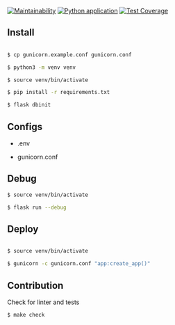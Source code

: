 [![Maintainability](https://api.codeclimate.com/v1/badges/a096eddf8f8dbfdbd05b/maintainability)](https://codeclimate.com/github/gunlinux/gunlinux.ru/maintainability)
[![Python application](https://github.com/gunlinux/gunlinux.ru/actions/workflows/python-app.yml/badge.svg)](https://github.com/gunlinux/gunlinux.ru/actions/workflows/python-app.yml)
[![Test Coverage](https://api.codeclimate.com/v1/badges/a096eddf8f8dbfdbd05b/test_coverage)](https://codeclimate.com/github/gunlinux/gunlinux.ru/test_coverage)

## Install


```bash

$ cp gunicorn.example.conf gunicorn.conf

$ python3 -m venv venv

$ source venv/bin/activate

$ pip install -r requirements.txt 

$ flask dbinit

```

## Configs

* .env 

* gunicorn.conf

## Debug

```bash 
$ source venv/bin/activate

$ flask run --debug
```

## Deploy

```bash

$ source venv/bin/activate

$ gunicorn -c gunicorn.conf "app:create_app()" 

```

## Contribution

Check for linter and tests

`$ make check`
